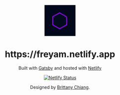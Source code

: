 <div align="center">
  <img alt="Logo" src="/src/images/logo.png" width="100" />
</div>
<h1 align="center">
  https://freyam.netlify.app
</h1>
<p align="center">
  Built with <a href="https://www.gatsbyjs.org/" target="_blank">Gatsby</a> and hosted with <a href="https://www.netlify.com/" target="_blank">Netlify</a>
</p>
<p align="center">
  <a href="https://app.netlify.com/sites/freyam/deploys" target="_blank">
    <img src="https://api.netlify.com/api/v1/badges/5ed130dd-81aa-4139-9892-0467d40d82c1/deploy-status" alt="Netlify Status" />
  </a>
</p>

<p align="center">
  Designed by <a href="https://brittanychiang.com/"> Brittany Chiang</a>.
</p>
